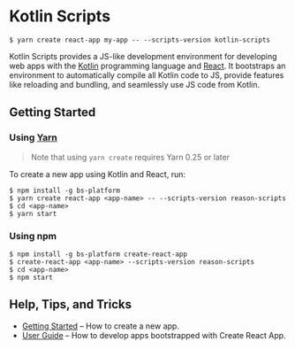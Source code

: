 # Kotlin Scripts

```
$ yarn create react-app my-app -- --scripts-version kotlin-scripts
```

Kotlin Scripts provides a JS-like development environment for developing web apps with the [Kotlin](https://kotlin-lang.org/) programming language and [React](https://react.facebook.io/). It bootstraps an environment to automatically compile all Kotlin code to JS, provide features like reloading and bundling, and seamlessly use JS code from Kotlin.

## Getting Started

### Using [Yarn](https://yarnpkg.org)

> Note that using `yarn create` requires Yarn 0.25 or later

To create a new app using Kotlin and React, run:

```
$ npm install -g bs-platform
$ yarn create react-app <app-name> -- --scripts-version reason-scripts
$ cd <app-name>
$ yarn start
```

### Using npm

```
$ npm install -g bs-platform create-react-app
$ create-react-app <app-name> --scripts-version reason-scripts
$ cd <app-name>
$ npm start
```

## Help, Tips, and Tricks

* [Getting Started](https://github.com/facebookincubator/create-react-app/blob/master/README.md#getting-started) – How to create a new app.
* [User Guide](https://github.com/facebookincubator/create-react-app/blob/master/packages/react-scripts/template/README.md) – How to develop apps bootstrapped with Create React App.
